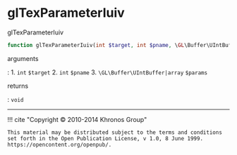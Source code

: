 # glTexParameterIuiv
glTexParameterIuiv

```php
function glTexParameterIuiv(int $target, int $pname, \GL\Buffer\UIntBuffer|array $params) : void
```

arguments

:    1. `int` `$target` 
    2. `int` `$pname` 
    3. `\GL\Buffer\UIntBuffer|array` `$params` 

returns

:    `void` 

---
     

!!! cite "Copyright © 2010-2014 Khronos Group"

    This material may be distributed subject to the terms and conditions set forth in the Open Publication License, v 1.0, 8 June 1999. https://opencontent.org/openpub/.